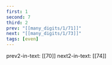 ```yaml
---
first: 1
second: 7
third: 2
prev: "[[many_digits/1/71]]"
next: "[[many_digits/1/73]]"
tags: [even]
---
```

prev2-in-text: [[70]]
next2-in-text: [[74]]

